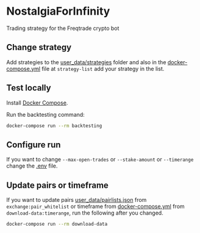 # NostalgiaForInfinity
Trading strategy for the Freqtrade crypto bot

## Change strategy

Add strategies to the [user_data/strategies](user_data/strategies) folder and also in the [docker-compose.yml](docker-compose.yml) file at `strategy-list` add your strategy in the list.

## Test locally

Install [Docker Compose](https://docs.docker.com/compose/install/).

Run the backtesting command:

```bash
docker-compose run --rm backtesting
```

## Configure run

If you want to change `--max-open-trades` or `--stake-amount` or `--timerange` change the [.env](.env) file.


## Update pairs or timeframe

If you want to update pairs [user_data/pairlists.json](user_data/pairlists.json) from `exchange:pair_whitelist` or timeframe from [docker-compose.yml](docker-compose.yml) from `download-data:timerange`, run the following after you changed.

```bash
docker-compose run --rm download-data
```